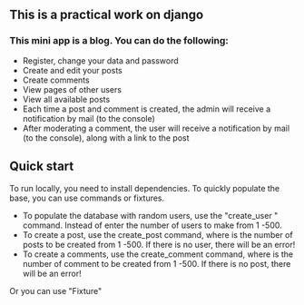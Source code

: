 ## This is a practical work on django
### This mini app is a blog. You can do the following:
- Register, change your data and password
- Create and edit your posts
- Create comments
- View pages of other users
- View all available posts
- Each time a post and comment is created, the admin will receive a notification by mail (to the console)
- After moderating a comment, the user will receive a notification by mail (to the console),
along with a link to the post

## Quick start
To run locally, you need to install dependencies. 
To quickly populate the base, you can use commands or fixtures.

- To populate the database with random users, use the "create_user <int>" command. Instead of <int> enter the number
of users to make from 1 -500.
- To create a post, use the create_post <int> command, where <int> is the number of posts to be created from 1 -500. 
If there is no user, there will be an error!
- To create a comments, use the create_comment <int> command, where <int> is the number of comment to be created from 1 -500. 
If there is no post, there will be an error!

Or you can use "Fixture"
